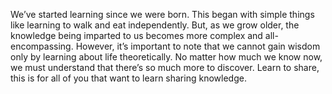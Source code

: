 We’ve started learning since we were born. This began with simple things like learning to walk and eat independently. But, as we grow older, the knowledge being imparted to us becomes more complex and all-encompassing.
However, it’s important to note that we cannot gain wisdom only by learning about life theoretically. No matter how much we know now, we must understand that there’s so much more to discover.
Learn to share, this is for all of you that want to learn sharing knowledge.
